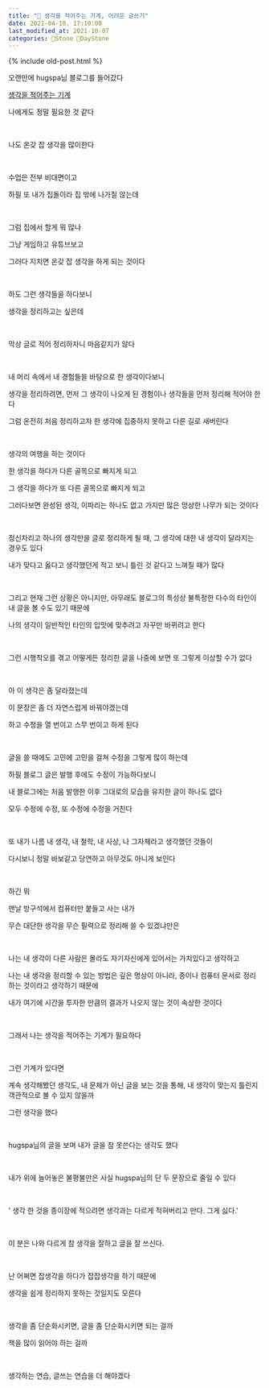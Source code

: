 ```yaml
---
title: "🌱 생각을 적어주는 기계, 어려운 글쓰기"
date: 2021-04-10. 17:10:00
last_modified_at: 2021-10-07
categories: 🗿Stone 🌱DayStone
---
```

{% include old-post.html %}

오랜만에 hugspa님 블로그를 들어갔다



[생각을 적어주는 기계](http://blog.naver.com/hugspa/20012756204)

나에게도 정말 필요한 것 같다

​

나도 온갖 잡 생각을 많이한다

​

수업은 전부 비대면이고

하필 또 내가 집돌이라 집 밖에 나가질 않는데

​

그럼 집에서 할게 뭐 많나

그냥 게임하고 유튜브보고

그러다 지치면 온갖 잡 생각을 하게 되는 것이다

​

하도 그런 생각들을 하다보니

생각을 정리하고는 싶은데

​

막상 글로 적어 정리하자니 마음같지가 않다

​

내 머리 속에서 내 경험들을 바탕으로 한 생각이다보니

생각을 정리하려면, 먼저 그 생각이 나오게 된 경험이나 생각들을 먼저 정리해 적어야 한다

그럼 온전히 처음 정리하고자 한 생각에 집중하지 못하고 다른 길로 새버린다

​

생각의 여행을 하는 것이다

한 생각을 하다가 다른 골목으로 빠지게 되고

그 생각을 하다가 또 다른 골목으로 빠지게 되고

그러다보면 완성된 생각, 이파리는 하나도 없고 가지만 많은 앙상한 나무가 되는 것이다

​

정신차리고 하나의 생각만을 글로 정리하게 될 때, 그 생각에 대한 내 생각이 달라지는 경우도 있다

내가 맞다고 옳다고 생각했던게 적고 보니 틀린 것 같다고 느껴질 때가 많다

​

그리고 현재 그런 상황은 아니지만, 아무래도 블로그의 특성상 불특정한 다수의 타인이 내 글을 볼 수도 있기 때문에

나의 생각이 일반적인 타인의 입맛에 맞추려고 자꾸만 바뀌려고 한다

​

그런 시행착오를 겪고 어떻게든 정리한 글을 나중에 보면 또 그렇게 이상할 수가 없다

​

아 이 생각은 좀 달라졌는데

이 문장은 좀 더 자연스럽게 바꿔야겠는데

하고 수정을 열 번이고 스무 번이고 하게 된다

​

글을 쓸 때에도 고민에 고민을 걸쳐 수정을 그렇게 많이 하는데

하필 블로그 글은 발행 후에도 수정이 가능하다보니

내 블로그에는 처음 발행한 이후 그대로의 모습을 유지한 글이 하나도 없다

모두 수정에 수정, 또 수정에 수정을 거친다

​

또 내가 나름 내 생각, 내 철학, 내 사상, 나 그자체라고 생각했던 것들이

다시보니 정말 바보같고 당연하고 아무것도 아니게 보인다

​

하긴 뭐

맨날 방구석에서 컴퓨터만 붙들고 사는 내가

무슨 대단한 생각을 무슨 필력으로 정리해 쓸 수 있겠냐만은

​

나는 내 생각이 다른 사람은 몰라도 자기자신에게 있어서는 가치있다고 생각하고

나는 내 생각을 정리할 수 있는 방법은 깊은 명상이 아니라, 종이나 컴퓨터 문서로 정리하는 것이라고 생각하기 때문에

내가 여기에 시간을 투자한 만큼의 결과가 나오지 않는 것이 속상한 것이다

​

그래서 나는 생각을 적어주는 기계가 필요하다

​

그런 기계가 있다면

계속 생각해봤던 생각도, 내 문체가 아닌 글을 보는 것을 통해, 내 생각이 맞는지 틀린지 객관적으로 볼 수 있지 않을까

그런 생각을 했다

​

hugspa님의 글을 보며 내가 글을 참 못쓴다는 생각도 했다

​

내가 위에 늘어놓은 불평불만은 사실 hugspa님의 단 두 문장으로 줄일 수 있다

​

' 생각 한 것을 종이장에 적으려면 생각과는 다르게 적혀버리고 만다. 그게 싫다.'

​

이 분은 나와 다르게 참 생각을 잘하고 글을 잘 쓰신다.

​

난 어쩌면 잡생각을 하다가 잡잡생각을 하기 때문에

생각을 쉽게 정리하지 못하는 것일지도 모른다

​

생각을 좀 단순화시키면, 글을 좀 단순화시키면 되는 걸까

책을 많이 읽어야 하는 걸까

​

생각하는 연습, 글쓰는 연습을 더 해야겠다